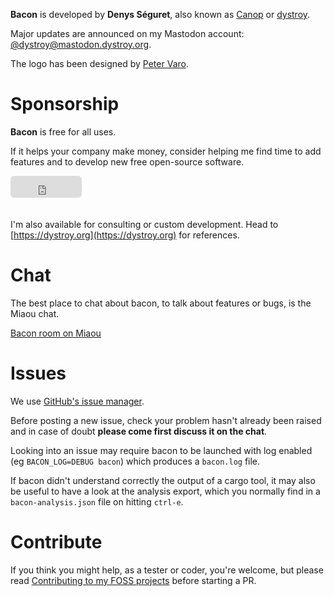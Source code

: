 
**Bacon** is developed by **Denys Séguret**, also known as [Canop](https://github.com/Canop) or [dystroy](https://dystroy.org).

Major updates are announced on my Mastodon account: [@dystroy@mastodon.dystroy.org](https://mastodon.dystroy.org/@dystroy).

The logo has been designed by [Peter Varo](https://petervaro.com).

# Sponsorship

**Bacon** is free for all uses.

If it helps your company make money, consider helping me find time to add features and to develop new free open-source software.

<div class=sponsorship>
<!-- I don't think anybody even thought about using this
<script src="https://liberapay.com/dystroy/widgets/button.js"></script>
<noscript><a href="https://liberapay.com/dystroy/donate"><img alt="Donate using Liberapay" src="https://liberapay.com/assets/widgets/donate.svg"></a></noscript>
-->
<iframe src="https://github.com/sponsors/Canop/button" title="Sponsor Canop" height="35" width="114" style="border: 0; border-radius: 6px;margin-bottom: 20px;"></iframe>
</div>

I'm also available for consulting or custom development. Head to [https://dystroy.org](https://dystroy.org) for references.

# Chat

The best place to chat about bacon, to talk about features or bugs, is the Miaou chat.

[Bacon room on Miaou](https://miaou.dystroy.org/4683?bacon)

# Issues

We use [GitHub's issue manager](https://github.com/Canop/bacon/issues).

Before posting a new issue, check your problem hasn't already been raised and in case of doubt **please come first discuss it on the chat**.

Looking into an issue may require bacon to be launched with log enabled (eg `BACON_LOG=DEBUG bacon`) which produces a `bacon.log` file.

If bacon didn't understand correctly the output of a cargo tool, it may also be useful to have a look at the analysis export, which you normally find in a `bacon-analysis.json` file on hitting `ctrl-e`.

# Contribute

If you think you might help, as a tester or coder, you're welcome, but please read [Contributing to my FOSS projects](https://dystroy.org/blog/contributing/) before starting a PR.

